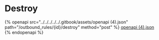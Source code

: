 # Destroy

{% openapi src="../../../../../.gitbook/assets/openapi (4).json" path="/outbound_rules/{id}/destroy" method="post" %}
[openapi (4).json](<../../../../../.gitbook/assets/openapi (4).json>)
{% endopenapi %}
